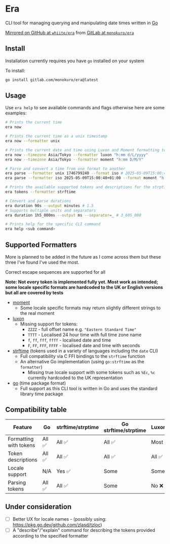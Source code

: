 # Era

CLI tool for managing querying and manipulating date times written in
[Go](https://go.dev)

[Mirrored on GitHub at `whiite/era`](https://github.com/whiite/era) from [GitLab at `monokuro/era`](https://gitlab.com/monokuro/era)

## Install

Installation currently requires you have `go` installed on your system

To install:

```bash
go install gitlab.com/monokuro/era@latest
```

## Usage

Use `era help` to see available commands and flags otherwise here are some examples:

```bash
# Prints the current time
era now

# Prints the current time as a unix timestamp
era now --formatter unix

# Prints the current date and time using Luxon and Moment formatting tokens in Tokyo's time zone
era now --timezone Asia/Tokyo --formatter luxon "h:mm d/L/yyyy"
era now --timezone Asia/Tokyo --formatter moment "h:mm D/M/Y"

# Parse and convert a time from one format to another
era parse --formatter unix 1746799240 --format iso # 2025-05-09T15:00:40+01:00
era parse --formatter iso 2025-05-09T15:00:40+01:00 --format moment "h:mm D/M/Y" # 3:00 9/5/2025

# Prints the available supported tokens and descriptions for the strptime/strftime formatter
era tokens --formatter strftime

# Convert and parse durations
era duration 90s --output minutes # 1.5
# Supports multiple units and separators
era duration 1h5_000ms --output ms --separator=_ # 3_605_000

# Prints help for the specific CLI command
era help <sub command>
```

## Supported Formatters

More is planned to be added in the future as I come across them but these three
I've found I've used the most.

Correct escape sequences are supported for all

**Note: Not every token is implemented fully yet. Most work as intended; some locale
specific formats are hardcoded to the UK or English versions but all are covered by tests**

- [moment](https://momentjs.com)
  - Some locale specific formats may return slightly different strings to the real moment
- [luxon](https://moment.github.io/luxon/#/)
  - Missing support for tokens:
    - `ZZZZ` - full offset name e.g. `"Eastern Standard Time"`
    - `TTTT` - Localised 24 hour time with full time zone name
    - `f`, `ff`, `fff`, `ffff` - localised date and time
    - `F`, `FF`, `FFF`, `FFFF` - localised date and time with seconds
- [strftime](https://linux.die.net/man/3/strftime) (tokens used in a variety of languages including the `date` CLI)
  - Full compatibility via C FFI bindings to the `strftime` function
  - An alternative Go implementation (using `go:strftime` as the `formatter`)
    - Missing true locale support with some tokens such as `%Ec`, `%c` currently hardcoded to the UK representation
- [go](https://pkg.go.dev/time) (time package format)
  - Full support as this CLI tool is written in Go and uses the standard library time package

## Compatibility table

| Feature                | Go     | strftime/strptime | Go strftime/strptime | Luxon  | Moment |
| ---------------------- | ------ | ----------------- | -------------------- | ------ | ------ |
| Formatting with tokens | All ✅ | All ✅            | All ✅               | Most   | All ✅ |
| Token descriptions     | All ✅ | All ✅            | All ✅               | All ✅ | All ✅ |
| Locale support         | N/A    | Yes ✅            | Some                 | Some   | Some   |
| Parsing tokens         | All ✅ | All ✅            | Some                 | No ❌  | No ❌  |

## Under consideration

- [ ] Better UX for locale names - (possibly using: https://pkg.go.dev/github.com/zlasd/tzloc)
- [ ] A "describe"/"explain" command for describing the tokens provided according to the specified formatter
